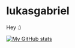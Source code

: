 # lukasgabriel

Hey :)

[![My GitHub stats](https://github-readme-stats.vercel.app/api?username=lukasgabriel&count_private=true&show_icons=true&theme=radical&include_all_commits=true)](https://github.com/anuraghazra/github-readme-stats)
